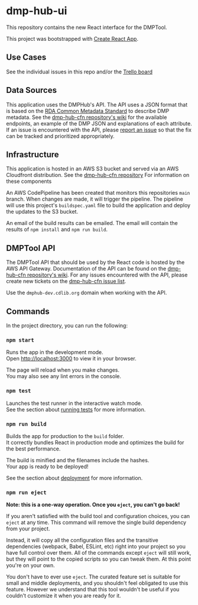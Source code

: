 # dmp-hub-ui

This repository contains the new React interface for the DMPTool. 

This project was bootstrapped with [Create React App](https://github.com/facebook/create-react-app).

## Use Cases
See the individual issues in this repo and/or the [Trello board](https://trello.com/b/zlLicieW/dmptool)

## Data Sources

This application uses the DMPHub's API. The API uses a JSON format that is based on the [RDA Common Metadata Standard](https://github.com/RDA-DMP-Common/RDA-DMP-Common-Standard) to describe DMP metadata. See the [dmp-hub-cfn repository's wiki](https://github.com/CDLUC3/dmp-hub-cfn/wiki/API-Overview) for the available endpoints, an example of the DMP JSON and explanations of each attribute. If an issue is encountered with the API, please [report an issue](https://github.com/CDLUC3/dmp-hub-cfn/issues) so that the fix can be tracked and prioritized appropriately.

## Infrastructure

This application is hosted in an AWS S3 bucket and served via an AWS Cloudfront distribution. See the [dmp-hub-cfn repository](https://github.com/CDLUC3/dmp-hub-cfn/tree/main) For information on these components

An AWS CodePipeline has been created that monitors this repositories `main` branch. When changes are made, it will trigger the pipeline. The pipeline will use this project's `buildspec.yaml` file to build the application and deploy the updates to the S3 bucket.

An email of the build results can be emailed. The email will contain the results of `npm install` and `npm run build`.

## DMPTool API

The DMPTool API that should be used by the React code is hosted by the AWS API Gateway. Documentation of the API can be found on the [dmp-hub-cfn repository's wiki](https://github.com/CDLUC3/dmp-hub-cfn/wiki/api-overview). For any issues encountered with the API, please create new tickets on the [dmp-hub-cfn issue list](https://github.com/CDLUC3/dmp-hub-cfn/issues).

Use the `dmphub-dev.cdlib.org` domain when working with the API.

## Commands
In the project directory, you can run the following:

### `npm start`

Runs the app in the development mode.\
Open [http://localhost:3000](http://localhost:3000) to view it in your browser.

The page will reload when you make changes.\
You may also see any lint errors in the console.

### `npm test`

Launches the test runner in the interactive watch mode.\
See the section about [running tests](https://facebook.github.io/create-react-app/docs/running-tests) for more information.

### `npm run build`

Builds the app for production to the `build` folder.\
It correctly bundles React in production mode and optimizes the build for the best performance.

The build is minified and the filenames include the hashes.\
Your app is ready to be deployed!

See the section about [deployment](https://facebook.github.io/create-react-app/docs/deployment) for more information.

### `npm run eject`

**Note: this is a one-way operation. Once you `eject`, you can't go back!**

If you aren't satisfied with the build tool and configuration choices, you can `eject` at any time. This command will remove the single build dependency from your project.

Instead, it will copy all the configuration files and the transitive dependencies (webpack, Babel, ESLint, etc) right into your project so you have full control over them. All of the commands except `eject` will still work, but they will point to the copied scripts so you can tweak them. At this point you're on your own.

You don't have to ever use `eject`. The curated feature set is suitable for small and middle deployments, and you shouldn't feel obligated to use this feature. However we understand that this tool wouldn't be useful if you couldn't customize it when you are ready for it.
